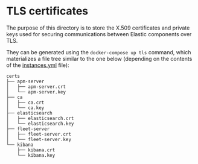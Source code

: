 # TLS certificates

The purpose of this directory is to store the X.509 certificates and private keys used for securing communications
between Elastic components over TLS.

They can be generated using the `docker-compose up tls` command, which materializes a file tree similar to the one
below (depending on the contents of the [instances.yml](./instances.yml) file):

```tree
certs
├── apm-server
│   ├── apm-server.crt
│   └── apm-server.key
├── ca
│   ├── ca.crt
│   └── ca.key
├── elasticsearch
│   ├── elasticsearch.crt
│   └── elasticsearch.key
├── fleet-server
│   ├── fleet-server.crt
│   └── fleet-server.key
└── kibana
    ├── kibana.crt
    └── kibana.key
```
